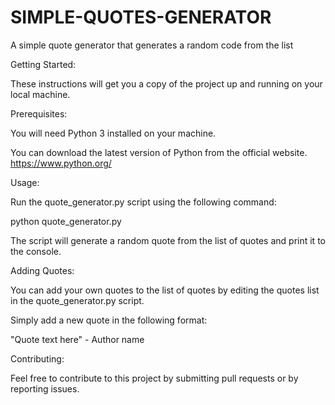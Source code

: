 # SIMPLE-QUOTES-GENERATOR

A simple quote generator that generates a random code from the list

Getting Started:

These instructions will get you a copy of the project up and running on your local machine.

Prerequisites:

You will need Python 3 installed on your machine. 

You can download the latest version of Python from the official website. https://www.python.org/

Usage:

Run the quote_generator.py script using the following command:

python quote_generator.py

The script will generate a random quote from the list of quotes and print it to the console.

Adding Quotes:

You can add your own quotes to the list of quotes by editing the quotes list in the quote_generator.py script. 

Simply add a new quote in the following format:

"Quote text here" - Author name

Contributing:

Feel free to contribute to this project by submitting pull requests or by reporting issues.
